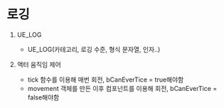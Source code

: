 # 로깅
1. UE_LOG
    - UE_LOG(카테고리, 로깅 수준, 형식 문자열, 인자..)

2. 액터 움직임 제어
    - tick 함수를 이용해 매번 회전, bCanEverTice = true해야함
    - movement 객체를 만든 이후 컴포넌트를 이용해 회전, bCanEverTice = false해야함